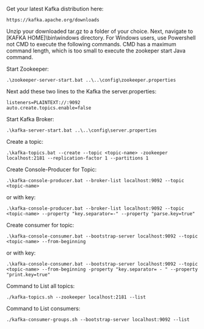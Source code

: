Get your latest Kafka distribution here:
```
https://kafka.apache.org/downloads
```
Unzip your downloaded tar.gz to a folder of your choice.
Next, navigate to [KAFKA HOME]\bin\windows directory.
For Windows users, use Powershell not CMD to execute the following commands. CMD has a maximum command length, which is too small to execute the zookeper start Java command.


Start Zookeeper:
```
.\zookeeper-server-start.bat ..\..\config\zookeeper.properties
```
Next add these two lines to the Kafka the server.properties:
```
listeners=PLAINTEXT://:9092
auto.create.topics.enable=false 
```
Start Kafka Broker:
```
.\kafka-server-start.bat ..\..\config\server.properties
```

Create a topic:
```
.\kafka-topics.bat --create --topic <topic-name> -zookeeper localhost:2181 --replication-factor 1 --partitions 1
```
Create Console-Producer for Topic:
```
.\kafka-console-producer.bat --broker-list localhost:9092 --topic <topic-name>
```
or with key:
```
.\kafka-console-producer.bat --broker-list localhost:9092 --topic <topic-name> --property "key.separator=-" --property "parse.key=true"
```
Create consumer for topic:
```
.\kafka-console-consumer.bat --bootstrap-server localhost:9092 --topic <topic-name> --from-beginning
```
or with key:
```
.\kafka-console-consumer.bat --bootstrap-server localhost:9092 --topic <topic-name> --from-beginning -property "key.separator= - " --property "print.key=true"
```

Command to List all topics:
```
./kafka-topics.sh --zookeeper localhost:2181 --list
```
Command to List consumers:
```
./kafka-consumer-groups.sh --bootstrap-server localhost:9092 --list
```
